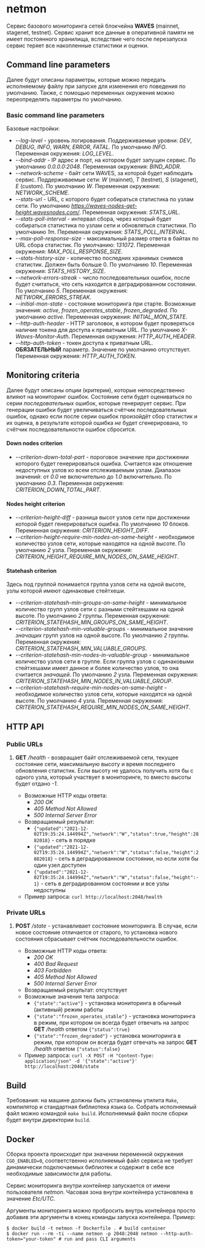 # netmon

Сервис базового мониторинга сетей блокчейна **WAVES** (mainnet, stagenet, testnet). Сервис хранит все данные в
оперативной памяти не имеет постоянного хранилища, вследствие чего после перезапуска сервис теряет все накопленные
статистики и оценки.

## Command line parameters

Далее будут описаны параметры, которые можно передать исполняемому файлу при запуске для изменения его поведения по
умолчанию. Также, с помощью переменных окружения можно переопределять параметры по умолчанию.

### Basic command line parameters

Базовые настройки:

- _--log-level_ - уровень логирования. Поддерживаемые уровни:  _DEV_, _DEBUG_, _INFO_, _WARN_, _ERROR_, _FATAL_. По
  умолчанию _INFO_. Переменная окружения: _LOG_LEVEL_.
- _--bind-addr_ - IP адрес и порт, на котором будет запущен сервис. По умолчанию _0.0.0.0:2048_. Переменная окружения:
  _BIND_ADDR_.
- _--network-scheme_ - байт сети WAVES, за которой будет наблюдать сервис. Поддерживаемые сети: _W_ (mainnet),
  _T_ (testnet), _S_ (stagenet), _E_ (custom). По умолчанию _W_. Переменная окружения: _NETWORK_SCHEME_.
- _--stats-url_ - URL, с которого будет собираться статистика по узлам сети. По
  умолчанию _https://waves-nodes-get-height.wavesnodes.com/_. Переменная окружения: _STATS_URL_.
- _--stats-poll-interval_ - интервал сбора, через который будет собираться статистика по узлам сети и обновляться
  статистики. По умолчанию _1m_. Переменная окружения: _STATS_POLL_INTERVAL_.
- _--max-poll-response-size_ - максимальный размер ответа в байтах по URL сбора статистик. По умолчанию: _131072_.
  Переменная окружения: _MAX_POLL_RESPONSE_SIZE_.
- _--stats-history-size_ - количество последних хранимых снимков статистик. Должен быть больше 0. По умолчанию _10_.
  Переменная окружения: _STATS_HISTORY_SIZE_.
- _--network-errors-streak_ - число последовательных ошибок, после будет считаться, что сеть находится в деградированном
  состоянии. По умолчанию _5_. Переменная окружения: _NETWORK_ERRORS_STREAK_.
- _--initial-mon-state_ - состояние мониторинга при старте. Возможные значения: _active_, _frozen_operates_stable_,
  _frozen_degraded_. По умолчанию _active_. Переменная окружения: _INITIAL_MON_STATE_.
- _--http-auth-header_ - HTTP заголовок, в котором будет проверяться наличие токена для доступа к приватным URL. По
  умолчанию _X-Waves-Monitor-Auth_. Переменная окружения: _HTTP_AUTH_HEADER_.
- _--http-auth-token_ - токен доступа к приватным URL. **ОБЯЗАТЕЛЬНЫЙ** параметр. Значение по умолчанию отсутствует.
  Переменная окружения: _HTTP_AUTH_TOKEN_.

## Monitoring criteria

Далее будут описаны опции (критерии), которые непосредственно влияют на мониторинг ошибок. Состояние сети будет
оцениваться по серии *последовательных* ошибок, которые генерирует сервис. При генерации ошибки будет увеличиваться
счётчик последовательных ошибок, однако если после серии ошибок произойдёт сбор статистик и их оценка, в результате
которой ошибка *не* будет сгенерирована, то счётчик последовательности ошибок сбросится.

#### Down nodes criterion

- _--criterion-down-total-part_ - пороговое значение при достижении которого будет генерироваться ошибка. Считается как
  отношение недоступных узлов ко всем отслеживаемым узлам. Диапазон значений: от _0.0_ не включительно до _1.0_
  включительно. По умолчанию _0.3_. Переменная окружения: _CRITERION_DOWN_TOTAL_PART_.

#### Nodes height criterion

- _--criterion-height-diff_ - разница высот узлов сети при достижении которой будет генерироваться ошибка. По
  умолчанию _10_ блоков. Переменная окружения: _CRITERION_HEIGHT_DIFF_.
- _--criterion-height-require-min-nodes-on-same-height_ - необходимое количество узлов сети, которые находятся на одной
  высоте. По умолчанию _2_ узла. Переменная окружения: _CRITERION_HEIGHT_REQUIRE_MIN_NODES_ON_SAME_HEIGHT_.

#### Statehash criterion

Здесь под группой понимается группа узлов сети на одной высоте, узлы которой имеют одинаковые стейтхеши.

- _--criterion-statehash-min-groups-on-same-height_ - минимальное количество групп узлов сети с разными стейтхешами на
  одной высоте. По умолчанию _2_ группы. Переменная окружения: _CRITERION_STATEHASH_MIN_GROUPS_ON_SAME_HEIGHT_.
- _--criterion-statehash-min-valuable-groups_ - минимальное значение _значащих_ групп узлов на одной высоте. По
  умолчанию _2_ группы. Переменная окружения: _CRITERION_STATEHASH_MIN_VALUABLE_GROUPS_.
- _--criterion-statehash-min-nodes-in-valuable-group_ - минимальное количество узлов сети в группе. Если группа узлов с
  одинаковыми стейтхешами имеет данное и более количество узлов, то она считается _значащей_. По умолчанию _2_ узла.
  Переменная окружения: _CRITERION_STATEHASH_MIN_NODES_IN_VALUABLE_GROUP_.
- _--criterion-statehash-require-min-nodes-on-same-height_ - необходимое количество узлов сети, которые находятся на
  одной высоте. По умолчанию _4_ узла. Переменная окружения: _CRITERION_STATEHASH_REQUIRE_MIN_NODES_ON_SAME_HEIGHT_.

## HTTP API

### Public URLs

1) **GET** _/health_ - возвращает байт отслеживаемой сети, текущее состояние сети, максимальную высоту и время
   последнего обновления статистик. Если высоту не удалось получить хотя бы с одного узла, который участвует в
   мониторинге, то вместо высоты будет отдано _-1_.

    - Возможные HTTP коды ответа:
        - _200 OK_
        - _405 Method Not Allowed_
        - _500 Internal Server Error_
    - Возвращаемый результат:
        - `{"updated":"2021-12-02T19:35:24.144994Z","network":"W","status":true,"height":2882018}` - сеть в порядке
        - `{"updated":"2021-12-02T19:35:24.144994Z","network":"W","status":false,"height":2882018}` - сеть в
          деградированном состоянии, но если хотя бы один узел доступен
        - `{"updated":"2021-12-02T19:35:24.144994Z","network":"W","status":false,"height":-1}` - сеть в деградированном
          состоянии и все узлы недоступны
    - Пример запроса: `curl http://localhost:2048/health`

### Private URLs

1) **POST** _/state_ - устанавливает состояние мониторинга. В случае, если новое состояние отличается от старого, то
   установка нового состояния сбрасывает счётчик последовательности ошибок.

    - Возможные HTTP коды ответа:
        - _200 OK_
        - _400 Bad Request_
        - _403 Forbidden_
        - _405 Method Not Allowed_
        - _500 Internal Server Error_
    - Возвращаемый результат: отсутствует
    - Возможные значения тела запроса:
        - `{"state":"active"}` - установка мониторинга в обычный (активный) режим работы
        - `{"state":"frozen_operates_stable"}` - установка мониторинга в режим, при котором он всегда будет отвечать на
          запрос **GET** _/health_ ответом  `{"status":true}`
        - `{"state":"frozen_degraded"}` - установка мониторинга в режим, при котором он всегда будет отвечать на
          запрос **GET** _/health_ ответом  `{"status":false}`
    - Пример
      запроса: `curl -X POST -H "Content-Type: application/json" -d '{"state":"active"}' http://localhost:2048/state`

## Build

Требования: на машине должны быть установлены утилита `Make`, компилятор и стандартная библиотека языка `Go`. Собрать
исполняемый файл можно командой `make build`. Исполняемый файл после сборки будет внутри директории `build`.

## Docker

Сборка проекта происходит при значении переменной окружения `CGO_ENABLED=0`, соответственно исполняемый файл сервиса не
требует динамически подключаемых библиотек и содержит в себе все необходимые зависимости для работы.

Сервис мониторинга внутри контейнер запускается от имени пользователя _netmon_. Часовая зона внутри контейнера
установлена в значение _Etc/UTC_.

Аргументы мониторинга можно пробросить внутрь контейнера просто добавив эти аргументы в конец команды запуска
контейнера. Пример:

```shell
$ docker build -t netmon -f Dockerfile . # build container
$ docker run --rm -ti --name netmon -p 2048:2048 netmon --http-auth-token="your-token" # run and pass CLI arguments
```
